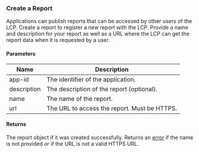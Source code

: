 ### Create a Report

Applications can publish reports that can be accessed by other users of the LCP. Create a report to register a new report with the LCP. Provide a name and description for your report as well as a URL where the LCP can get the report data when it is requested by a user.

#### Parameters

<table>
    <thead>
        <tr>
            <th>Name</th>
            <th>Description</th>
        </tr>
    </thead>
    <tbody>
        <tr>
            <td>app-id</td>
            <td>The identifier of the application.</td>
        </tr>
        <tr>
            <td>description</td>
            <td>The description of the report (optional).</td>
        </tr>
        <tr>
            <td>name</td>
            <td>The name of the report.</td>
        </tr>
        <tr>
            <td>url</td>
            <td>The URL to access the report. Must be HTTPS.</td>
        </tr>
    </tbody>
</table>

#### Returns

The report object if it was created successfully. Returns an [error](./?doc=reference-manual#errors) if the name is not provided or if the URL is not a valid HTTPS URL.









